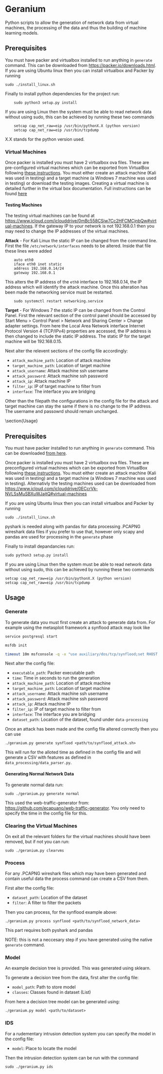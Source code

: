 # Geranium
Python scripts to allow the generation of network data from virtual machines, the processing of the data and thus the building of machine learning models.

## Prerequisites
You must have packer and virtualbox installed to run anything in ```generate``` command. This can be downloaded from https://packer.io/downloads.html. If you are using Ubuntu linux then you can install virtualbox and Packer by running
```
sudo ./install_linux.sh
```

Finally to install python dependencies for the project run:

```
    sudo python3 setup.py install
```

If you are using Linux then the system must be able to read network data without using sudo, this can be achieved by running these two commands
```
    setcap cap_net_raw=eip /usr/bin/pythonX.X (python version)
    setcap cap_net_raw=eip /usr/bin/tcpdump
```
X.X stands for the python version used.

### Virtual Machines
Once packer is installed you must have 2 virtualbox ova files. These are pre-configured virtual machines which can be exported from VirtualBox following [these instructions](https://docs.oracle.com/cd/E26217_01/E26796/html/qs-import-vm.html). You must either create an attack machine (Kali was used in testing) and a target machine (a Windows 7 machine was used in testing) or download the testing images. Creating a virtual machine is detailed further in the virtual box documentation. Full instructions can be found [here](https://docs.oracle.com/cd/E26217_01/E26796/html/qs-create-vm.html)

#### Testing Machines

The testing virtual machines can be found at https://www.icloud.com/iclouddrive/0mBc558CSjw7Cc2HFCMCjnbQw#virtual-machines. If the gateway IP to your network is not 192.168.0.1 then you may need to change the IP addresses of the virtual machines.

__Attack__ - For Kali Linux the static IP can be changed from the command line. First the file ```/etc/network/interfaces``` needs to be altered. Inside that file these lines were added
```
    auto eth0
    iface eth0 inet static
    address 192.168.0.14/24
    gateway 192.168.0.1
```
This alters the IP address of the ```eth0``` interface to 192.168.0.14, the IP address which will identify the attack machine. Once this alteration has been made the networking service must be restarted.
```
    sudo systemctl restart networking.service
```

__Target__ - For Windows 7 the static IP can be changed from the Control Panel. First the relevant section of the control panel should be accessed by Start Menu > Control Panel > Network and Sharing Center > Change adapter settings. From here the Local Area Network interface  Internet Protocol Version 4 (TCP/IPv4) properties are accessed, the IP address is then changed to include the static IP address. The static IP for the target machine will be 192.168.0.15.

Next alter the relevent sections of the config file accordingly:
- ```attack_machine_path```: Location of attack machine
- ```target_machine_path```: Location of target machine
- ```attack_username```: Attack machine ssh username
- ```attack_password```: Attack machine ssh password
- ```attack_ip```: Attack machine IP
- ```filter_ip```: IP of target machine to filter from
- ```interface```: The interface you are bridging

Other than the filepath the configurations in the config file for the attack and target machine can stay the same if there is no change to the IP address. The username and passowrd should remain unchanged.

\section{Usage}

## Prerequisites
You must have packer installed to run anything in ```generate``` command. This can be downloaded [from here](https://packer.io/downloads.html).

Once packer is installed you must have 2 virtualbox ova files. These are preconfigured virtual machines which can be exported from VirtualBox following [these instructions](https://docs.oracle.com/cd/E26217_01/E26796/html/qs-import-vm.html). You must either create an attack machine (Kali was used in testing) and a target machine (a Windows 7 machine was used in testing). Alternativly the testing machines used can be downloaded from https://www.icloud.com/iclouddrive/0ECcrVk-NVLSsMuSBXuWJajtQ#virtual-machines

If you are using Ubuntu linux then you can install virtualbox and Packer by running
```
sudo ./install_linux.sh
```

pyshark is needed along with pandas for data processing .PCAPNG wireshark data files if you prefer to use that, however only scapy and pandas are used for processing in the ```generate``` phase 

Finally to install depandancies run:

```
sudo python3 setup.py install
```

If you are using Linux then the system must be able to read network data without using sudo, this can be achieved by running these two commands
```
setcap cap_net_raw=eip /usr/bin/pythonX.X (python version)
setcap cap_net_raw=eip /usr/bin/tcpdump
```

## Usage

### Generate
To generate data you must first create an attack to generate data from. For example using the metasploit framework a synflood attack may look like

```bash
service postgresql start

msfdb init

timeout 10m msfconsole -q -x "use auxiliary/dos/tcp/synflood;set RHOST <IP>; exploit;"
```
Next alter the config file:
- ```executable_path```: Packer executable path
- ```time```: Time in seconds to run the generation
- ```attack_machine_path```: Location of attack machine
- ```target_machine_path```: Location of target machine
- ```attack_username```: Attack machine ssh username
- ```attack_password```: Attack machine ssh password
- ```attack_ip```: Attack machine IP
- ```filter_ip```: IP of target machine to filter from
- ```interface```: The interface you are bridging
- ```dataset_path```: Location of the dataset, found under ```data-processing```

Once an attack has been made and the config file altered correctly then you can use

```
./geranium.py generate synflood <path/to/synflood_attack.sh>
```
This will run for the alloted time as defined in the config file and will generate a CSV with features as defined in ``` data_processing/data_parser.py```.

#### Generating Normal Network Data

To generate normal data run:

```
sudo ./geranium.py generate normal
```

This used the web-traffic-generator from: https://github.com/ecapuano/web-traffic-generator. You only need to specify the time in the config file for this.
### Clearing the Virtual Machines
On exit all the relevant folders for the virtual machines should have been removed, but if not you can run:

```
sudo ./geranium.py clearvms
```

### Process

For any .PCAPNG wireshark files which may have been generated and contain useful data the process command can create a CSV from them.

First alter the config file:
- ```dataset_path```: Location of the dataset
- ```filter```: A filter to filter the packets

Then you can process, for the synflood example above:

```
./geranium.py process synflood <path/to/synflood_network_data>
```

This part requires both pyshark and pandas

NOTE: this is not a neccesary step if you have generated using the native ```generate``` command.

### Model

An example decision tree is provided. This was generated using sklearn.

To generate a decision tree from the data, first alter the config file:

- ```model_path```: Path to store model
- ```classes```: Classes found in dataset (List)

From here a decision tree model can be generated using:

```
./geranium.py model <path/to/dataset>
```

### IDS

For a rudementary intrusion detection system you can specify the model in the config file:

- ```model```: Place to locate the model

Then the intrusion detection system can be run with the command

```
sudo ./geranium.py ids
```